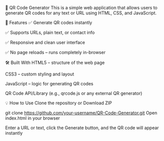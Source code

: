📱 QR Code Generator
This is a simple web application that allows users to generate QR codes for any text or URL using HTML, CSS, and JavaScript.

🚀 Features
✅ Generate QR codes instantly

✅ Supports URLs, plain text, or contact info

✅ Responsive and clean user interface

✅ No page reloads – runs completely in-browser

🛠️ Built With
HTML5 – structure of the web page

CSS3 – custom styling and layout

JavaScript – logic for generating QR codes

QR Code API/Library (e.g., qrcode.js or any external QR generator)

💡 How to Use
Clone the repository or Download ZIP


git clone https://github.com/your-username/QR-Code-Generator.git
Open index.html in your browser

Enter a URL or text, click the Generate button, and the QR code will appear instantly

